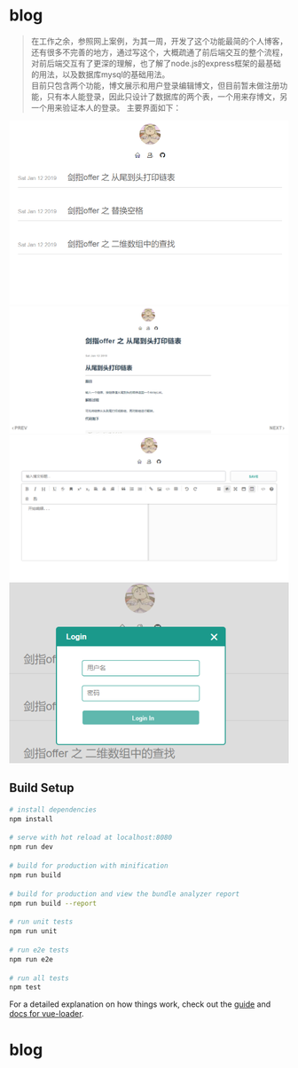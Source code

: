 # blog

> 在工作之余，参照网上案例，为其一周，开发了这个功能最简的个人博客，还有很多不完善的地方，通过写这个，大概疏通了前后端交互的整个流程，对前后端交互有了更深的理解，也了解了node.js的express框架的最基础的用法，以及数据库mysql的基础用法。  
目前只包含两个功能，博文展示和用户登录编辑博文，但目前暂未做注册功能，只有本人能登录，因此只设计了数据库的两个表，一个用来存博文，另一个用来验证本人的登录。
主要界面如下：

![博文列表页](https://github.com/blueeeeee/blog/blob/master/showimg/1.PNG)  
![博文详情页](https://github.com/blueeeeee/blog/blob/master/showimg/3.PNG)  
![登录窗口](https://github.com/blueeeeee/blog/blob/master/showimg/2.PNG)  
![博文编辑页面](https://github.com/blueeeeee/blog/blob/master/showimg/4.PNG)  

## Build Setup

``` bash
# install dependencies
npm install

# serve with hot reload at localhost:8080
npm run dev

# build for production with minification
npm run build

# build for production and view the bundle analyzer report
npm run build --report

# run unit tests
npm run unit

# run e2e tests
npm run e2e

# run all tests
npm test
```

For a detailed explanation on how things work, check out the [guide](http://vuejs-templates.github.io/webpack/) and [docs for vue-loader](http://vuejs.github.io/vue-loader).
# blog
